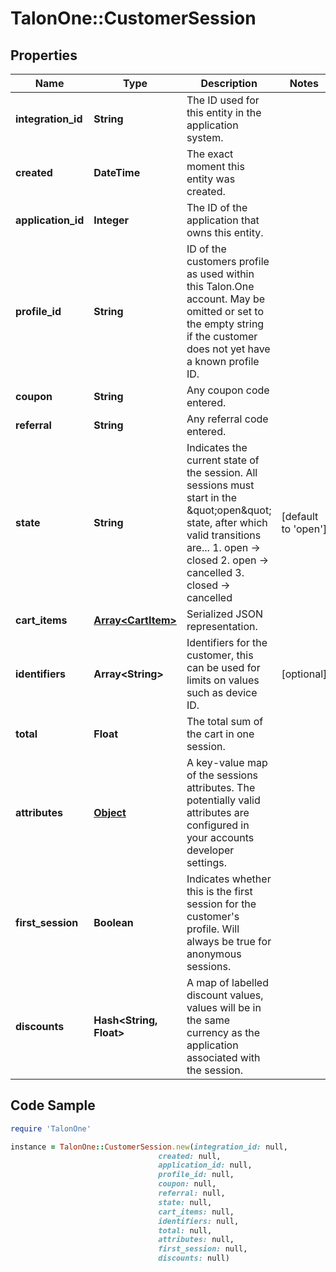 # TalonOne::CustomerSession

## Properties

Name | Type | Description | Notes
------------ | ------------- | ------------- | -------------
**integration_id** | **String** | The ID used for this entity in the application system. | 
**created** | **DateTime** | The exact moment this entity was created. | 
**application_id** | **Integer** | The ID of the application that owns this entity. | 
**profile_id** | **String** | ID of the customers profile as used within this Talon.One account. May be omitted or set to the empty string if the customer does not yet have a known profile ID. | 
**coupon** | **String** | Any coupon code entered. | 
**referral** | **String** | Any referral code entered. | 
**state** | **String** | Indicates the current state of the session. All sessions must start in the \&quot;open\&quot; state, after which valid transitions are...  1. open -&gt; closed 2. open -&gt; cancelled 3. closed -&gt; cancelled  | [default to &#39;open&#39;]
**cart_items** | [**Array&lt;CartItem&gt;**](CartItem.md) | Serialized JSON representation. | 
**identifiers** | **Array&lt;String&gt;** | Identifiers for the customer, this can be used for limits on values such as device ID. | [optional] 
**total** | **Float** | The total sum of the cart in one session. | 
**attributes** | [**Object**](.md) | A key-value map of the sessions attributes. The potentially valid attributes are configured in your accounts developer settings.  | 
**first_session** | **Boolean** | Indicates whether this is the first session for the customer&#39;s profile. Will always be true for anonymous sessions. | 
**discounts** | **Hash&lt;String, Float&gt;** | A map of labelled discount values, values will be in the same currency as the application associated with the session. | 

## Code Sample

```ruby
require 'TalonOne'

instance = TalonOne::CustomerSession.new(integration_id: null,
                                 created: null,
                                 application_id: null,
                                 profile_id: null,
                                 coupon: null,
                                 referral: null,
                                 state: null,
                                 cart_items: null,
                                 identifiers: null,
                                 total: null,
                                 attributes: null,
                                 first_session: null,
                                 discounts: null)
```


